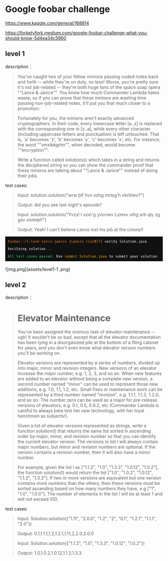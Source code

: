 # Google foobar challenge

https://www.kaggle.com/general/168814

https://forketyfork.medium.com/google-foobar-challenge-what-you-should-know-5d4ea34c5960

## level 1

description：

> You've caught two of your fellow minions passing coded notes back and forth -- while they're on duty, no less! Worse, you're pretty sure it's
not job-related -- they're both huge fans of the space soap opera ""Lance & Janice"". You know how much Commander Lambda hates
waste, so if you can prove that these minions are wasting time passing non-job-related notes, it'll put you that much closer to a promotion.
>
> Fortunately for you, the minions aren't exactly advanced cryptographers. In their code, every lowercase letter [a..z] is replaced with the corresponding
one in [z..a], while every other character (including uppercase letters and punctuation) is left untouched.  That is, 'a' becomes 'z',
'b' becomes 'y', 'c' becomes 'x', etc.  For instance, the word ""vmxibkgrlm"", when decoded, would become
""encryption"".
>
> Write a function called solution(s) which takes in a string and returns the deciphered string so you can show the commander proof that these minions are
talking about ""Lance & Janice"" instead of doing their jobs.

test cases: 

> Input:
> solution.solution("wrw blf hvv ozhg mrtsg'h vkrhlwv?")
> 
> Output:
> did you see last night's episode?
>
> Input:
> solution.solution("Yvzs! I xzm'g yvorvev Lzmxv olhg srh qly zg gsv xlolmb!!")
> 
> Output:
> Yeah! I can't believe Lance lost his job at the colony!!

![img.png](assets/level1.png)

![img.png](assets/level1-1 .png)

## level 2

description：

> Elevator Maintenance
> ====================
> 
> You've been assigned the onerous task of elevator maintenance -- ugh! It wouldn't be so bad, except that all the elevator documentation has been lying
> in a disorganized pile at the bottom of a filing cabinet for years, and you don't even know what elevator version numbers you'll be working on.
>
> Elevator versions are represented by a series of numbers, divided up into major, minor and revision integers. New versions of an elevator increase the major
> number, e.g. 1, 2, 3, and so on. When new features are added to an elevator without being a complete new version, a second number named "minor" can
> be used to represent those new additions, e.g. 1.0, 1.1, 1.2, etc. Small fixes or maintenance work can be represented by a third number named
> "revision", e.g. 1.1.1, 1.1.2, 1.2.0, and so on. The number zero can be used as a major for pre-release versions of elevators, e.g. 0.1, 0.5, 0.9.2,
> etc (Commander Lambda is careful to always beta test her new technology, with her loyal henchmen as subjects!).
> 
> Given a list of elevator versions represented as strings, write a function solution(l) that returns the same list sorted in ascending order by major, minor,
> and revision number so that you can identify the current elevator version. The versions in list l will always contain major numbers, but minor and revision
> numbers are optional. If the version contains a revision number, then it will also have a minor number.
> 
> For example, given the list l as ["1.1.2", "1.0", "1.3.3", "1.0.12", "1.0.2"], the function solution(l) would
> return the list ["1.0", "1.0.2", "1.0.12", "1.1.2", "1.3.3"]. If two or more versions are equivalent but one
> version contains more numbers than the others, then these versions must be sorted ascending based on how many numbers they have, e.g ["1",
> "1.0", "1.0.0"]. The number of elements in the list l will be at least 1 and will not exceed 100.

test cases:

> Input:
> Solution.solution({"1.11", "2.0.0", "1.2", "2", "0.1", "1.2.1", "1.1.1",
> "2.0"})
> 
> Output:
> 0.1,1.1.1,1.2,1.2.1,1.11,2,2.0,2.0.0
> 
> Input:
> Solution.solution({"1.1.2", "1.0", "1.3.3", "1.0.12", "1.0.2"})
> 
> Output:
> 1.0,1.0.2,1.0.12,1.1.2,1.3.3
